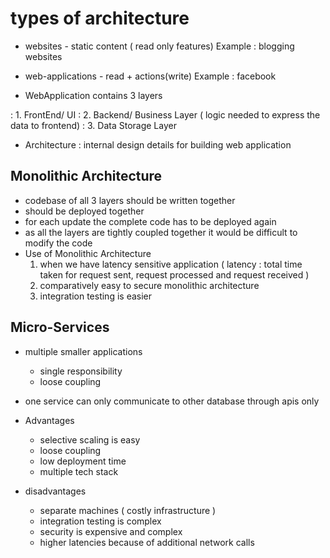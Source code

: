 # types of architecture

- websites - static content ( read only features)
    Example : blogging websites
- web-applications - read + actions(write) 
    Example : facebook

- WebApplication contains 3 layers

: 1. FrontEnd/ UI
: 2. Backend/ Business Layer ( logic needed to express the data to frontend)
: 3. Data Storage Layer

- Architecture :  internal design details for building web application 

## Monolithic Architecture

- codebase of all 3 layers should be written together 
- should be deployed together
- for each update the complete code has to be deployed again
- as all the layers are tightly coupled together it would be difficult to modify the code 
- Use of Monolithic Architecture
  1. when we have latency sensitive application ( latency : total time taken for request sent, request processed and request received )
  2. comparatively easy to secure monolithic architecture
  3. integration testing is easier

## Micro-Services
- multiple smaller applications 
  - single responsibility 
  - loose coupling
- one service can only communicate to other database through apis only 

- Advantages
  - selective scaling is easy 
  - loose coupling 
  - low deployment time 
  - multiple tech stack 

- disadvantages 
  - separate machines ( costly infrastructure )
  - integration testing is complex 
  - security is expensive and complex 
  - higher latencies because of additional network calls
  